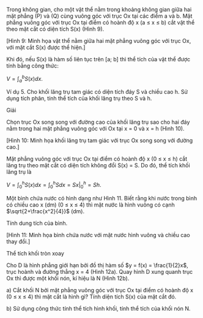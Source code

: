 Trong không gian, cho một vật thể nằm trong khoảng không gian giữa hai mặt phẳng (P) và (Q) cùng vuông góc với trục Ox tại các điểm a và b. Mặt phẳng vuông góc với trục Ox tại điểm có hoành độ x (a ≤ x ≤ b) cắt vật thể theo mặt cắt có diện tích S(x) (Hình 9).

[Hình 9: Minh họa vật thể nằm giữa hai mặt phẳng vuông góc với trục Ox, với mặt cắt S(x) được thể hiện.]

Khi đó, nếu S(x) là hàm số liên tục trên [a; b] thì thể tích của vật thể được tính bằng công thức:

$V = \int_a^b S(x)dx.$

Ví dụ 5. Cho khối lăng trụ tam giác có diện tích đáy S và chiều cao h. Sử dụng tích phân, tính thể tích của khối lăng trụ theo S và h.

Giải

Chọn trục Ox song song với đường cao của khối lăng trụ sao cho hai đáy nằm trong hai mặt phẳng vuông góc với Ox tại x = 0 và x = h (Hình 10).

[Hình 10: Minh họa khối lăng trụ tam giác với trục Ox song song với đường cao.]

Mặt phẳng vuông góc với trục Ox tại điểm có hoành độ x (0 ≤ x ≤ h) cắt lăng trụ theo mặt cắt có diện tích không đổi S(x) = S. Do đó, thể tích khối lăng trụ là

$V = \int_0^h S(x)dx = \int_0^h Sdx = S x|_0^h = Sh.$

Một bình chứa nước có hình dạng như Hình 11. Biết rằng khi nước trong bình có chiều cao x (dm) (0 ≤ x ≤ 4) thì mặt nước là hình vuông có cạnh $\sqrt{2+\frac{x^2}{4}}$ (dm).

Tính dung tích của bình.

[Hình 11: Minh họa bình chứa nước với mặt nước hình vuông và chiều cao thay đổi.]

Thể tích khối tròn xoay

Cho D là hình phẳng giới hạn bởi đồ thị hàm số $y = f(x) = \frac{1}{2}x$, trục hoành và đường thẳng x = 4 (Hình 12a). Quay hình D xung quanh trục Ox thì được một khối nón, kí hiệu là N (Hình 12b).

a) Cắt khối N bởi mặt phẳng vuông góc với trục Ox tại điểm có hoành độ x (0 ≤ x ≤ 4) thì mặt cắt là hình gì? Tính diện tích S(x) của mặt cắt đó.

b) Sử dụng công thức tính thể tích hình khối, tính thể tích của khối nón N.